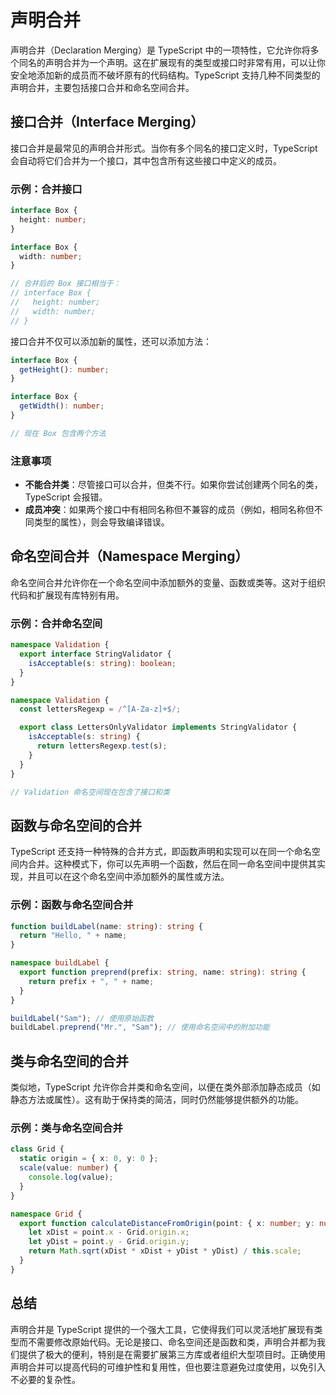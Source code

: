 # 声明合并

声明合并（Declaration Merging）是 TypeScript 中的一项特性，它允许你将多个同名的声明合并为一个声明。这在扩展现有的类型或接口时非常有用，可以让你安全地添加新的成员而不破坏原有的代码结构。TypeScript 支持几种不同类型的声明合并，主要包括接口合并和命名空间合并。

## 接口合并（Interface Merging）

接口合并是最常见的声明合并形式。当你有多个同名的接口定义时，TypeScript 会自动将它们合并为一个接口，其中包含所有这些接口中定义的成员。

### 示例：合并接口

```typescript
interface Box {
  height: number;
}

interface Box {
  width: number;
}

// 合并后的 Box 接口相当于：
// interface Box {
//   height: number;
//   width: number;
// }
```

接口合并不仅可以添加新的属性，还可以添加方法：

```typescript
interface Box {
  getHeight(): number;
}

interface Box {
  getWidth(): number;
}

// 现在 Box 包含两个方法
```

### 注意事项

- **不能合并类**：尽管接口可以合并，但类不行。如果你尝试创建两个同名的类，TypeScript 会报错。
- **成员冲突**：如果两个接口中有相同名称但不兼容的成员（例如，相同名称但不同类型的属性），则会导致编译错误。

## 命名空间合并（Namespace Merging）

命名空间合并允许你在一个命名空间中添加额外的变量、函数或类等。这对于组织代码和扩展现有库特别有用。

### 示例：合并命名空间

```typescript
namespace Validation {
  export interface StringValidator {
    isAcceptable(s: string): boolean;
  }
}

namespace Validation {
  const lettersRegexp = /^[A-Za-z]+$/;

  export class LettersOnlyValidator implements StringValidator {
    isAcceptable(s: string) {
      return lettersRegexp.test(s);
    }
  }
}

// Validation 命名空间现在包含了接口和类
```

## 函数与命名空间的合并

TypeScript 还支持一种特殊的合并方式，即函数声明和实现可以在同一个命名空间内合并。这种模式下，你可以先声明一个函数，然后在同一命名空间中提供其实现，并且可以在这个命名空间中添加额外的属性或方法。

### 示例：函数与命名空间合并

```typescript
function buildLabel(name: string): string {
  return "Hello, " + name;
}

namespace buildLabel {
  export function preprend(prefix: string, name: string): string {
    return prefix + ", " + name;
  }
}

buildLabel("Sam"); // 使用原始函数
buildLabel.preprend("Mr.", "Sam"); // 使用命名空间中的附加功能
```

## 类与命名空间的合并

类似地，TypeScript 允许你合并类和命名空间，以便在类外部添加静态成员（如静态方法或属性）。这有助于保持类的简洁，同时仍然能够提供额外的功能。

### 示例：类与命名空间合并

```typescript
class Grid {
  static origin = { x: 0, y: 0 };
  scale(value: number) {
    console.log(value);
  }
}

namespace Grid {
  export function calculateDistanceFromOrigin(point: { x: number; y: number }) {
    let xDist = point.x - Grid.origin.x;
    let yDist = point.y - Grid.origin.y;
    return Math.sqrt(xDist * xDist + yDist * yDist) / this.scale;
  }
}
```

## 总结

声明合并是 TypeScript 提供的一个强大工具，它使得我们可以灵活地扩展现有类型而不需要修改原始代码。无论是接口、命名空间还是函数和类，声明合并都为我们提供了极大的便利，特别是在需要扩展第三方库或者组织大型项目时。正确使用声明合并可以提高代码的可维护性和复用性，但也要注意避免过度使用，以免引入不必要的复杂性。
